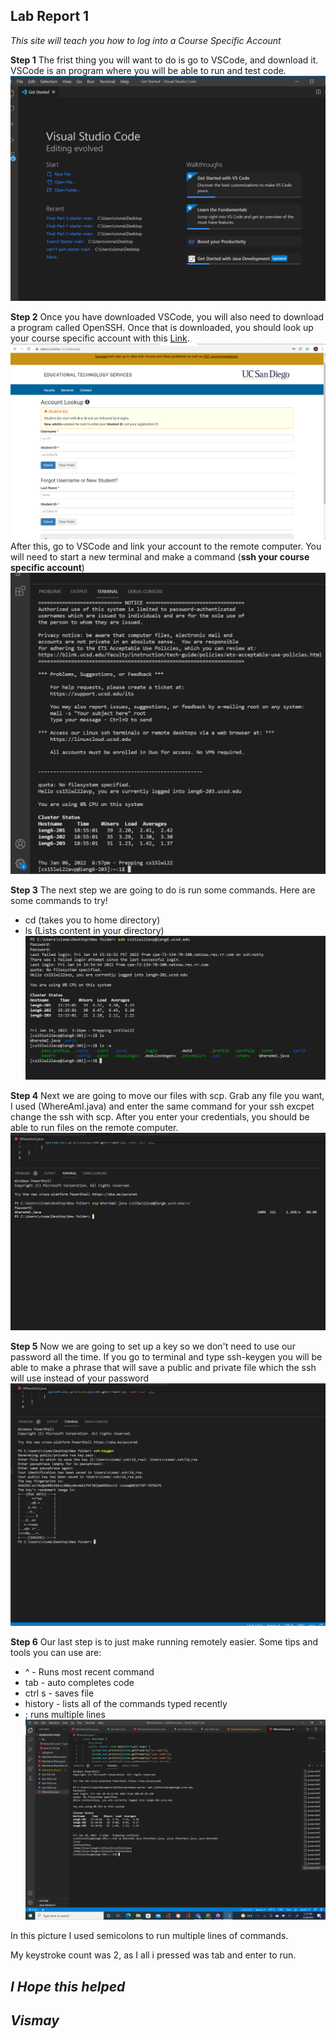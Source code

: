## Lab Report 1

*This site will teach you how to log into a Course Specific Account*

**Step 1**
The frist thing you will want to do is go to VSCode, and download it.
VSCode is an program where you will be able to run and 
test code.
![Image](Picture1.png)

**Step 2** 
Once you have downloaded VSCode, you will also need to download a program called OpenSSH. Once that is downloaded, you should look up your course specific account with this [Link](https://sdacs.ucsd.edu/~icc/index.php).
![Image](Picture2.png)
After this, go to VSCode and link your account to the remote computer. You will need to start a new terminal and make a command (**ssh your course specific account**)
![Image](Picture4.png)

**Step 3**
The next step we are going to do is run some commands. Here are some commands to try!
* cd (takes you to home directory)
* ls (Lists content in your directory)
![Image](Picture3.png)

**Step 4**
Next we are going to move our files with scp. Grab any file you want, I used (WhereAmI.java) and enter the same command for your ssh excpet change the ssh with scp. After you enter your credentials, you should be able to run files on the remote computer.
![Image](Picture5.png)

**Step 5**
Now we are going to set up a key so we don't need to use our password all the time. If you go to terminal and type ssh-keygen you will be able to make a phrase that will save a public and private file which the ssh will use instead of your password
![Image](Picture6.png)

**Step 6**
Our last step is to just make running remotely easier. Some tips and tools you can use are:
- ^ - Runs most recent command
- tab - auto completes code
- ctrl s - saves file
- history - lists all of the commands typed recently
- ; runs multiple lines
![Image](Picture15.png)

In this picture I used semicolons to run multiple lines of commands.

My keystroke count was 2, as I all i pressed was tab and enter to run. 


## *I Hope this helped*
## *Vismay*
